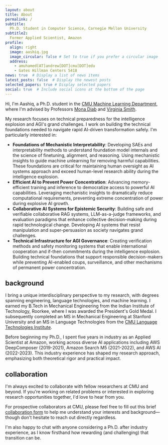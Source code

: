```yaml
---
layout: about
title: About
permalink: /
subtitle: 
  Ph.D. Student in Computer Science, Carnegie Mellon University
subtitle2:
  Former Applied Scientist, Amazon
profile:
  align: right
  image: aashiq.jpg
  image_circular: false # Set to true if you prefer a circular image
  address:
    - amuhamed[AT]andrew[DOT]cmu[DOT]edu
    - Gates Hillman Centers 5418
news: true  # Display a list of news items
latest_posts: false  # Display the newest posts
selected_papers: true # Display selected papers
social: true  # Include social icons at the bottom of the page
---
```


Hi, I'm Aashiq, a Ph.D. student in the [CMU Machine Learning Department](https://www.ml.cmu.edu/), where I'm advised by Professors [Mona Diab](https://lti.cs.cmu.edu/people/222228496/mona-diab) and [Virginia Smith](https://www.cs.cmu.edu/~smithv/). 

My research focuses on technical preparedness for the intelligence explosion and AGI's grand challenges. I work on building the technical foundations needed to navigate rapid AI-driven transformation safely. I'm particularly interested in:

- **Foundations of Mechanistic Interpretability**: Developing SAEs and interpretability methods to understand foundation model internals and the science of finetuning, alignment, and reasoning. Using mechanistic insights to guide machine unlearning for removing harmful capabilities. These foundations are critical for maintaining human oversight as AI systems approach and exceed human-level research ability during the intelligence explosion.
- **Efficient AI to Prevent Power Concentration**: Advancing memory-efficient training and inference to democratize access to powerful AI capabilities. Leveraging mechanistic insights to dramatically reduce computational requirements, preventing extreme concentration of power during explosive AI growth. 
- **Collaborative AI Systems for Epistemic Security**: Building safe and verifiable collaborative RAG systems, LLM-as-a-judge frameworks, and evaluation paradigms that enhance collective decision-making during rapid technological change. Developing AI systems that resist manipulation and super-persuasion as society navigates grand challenges.
- **Technical Infrastructure for AGI Governance**: Creating verification methods and safety monitoring systems that enable international cooperation and if-then commitments during the intelligence explosion. Building technical foundations that support responsible decision-makers while preventing AI-enabled coups, surveillance, and other mechanisms of permanent power concentration.

## background

I bring a unique interdisciplinary perspective to my research, with degrees spanning engineering, language technologies, and machine learning. I earned my B.Tech in Mechanical Engineering from the Indian Institute of Technology, Roorkee, where I was awarded the President's Gold Medal. I subsequently completed an MS in Mechanical Engineering at Stanford University and an MS in Language Technologies from the [CMU Language Technologies Institute](https://lti.cs.cmu.edu/).

Before beginning my Ph.D., I spent five years in industry as an Applied Scientist at Amazon, working across diverse AI applications including AWS DeepComposer (2019-2021), Amazon Search M5 (2021-2022), and AWS AI (2022-2023). This industry experience has shaped my research approach, emphasizing both theoretical rigor and practical impact.

## collaboration

I'm always excited to collaborate with fellow researchers at CMU and beyond. If you're working on related problems or interested in exploring research opportunities together, I'd love to hear from you. 

For prospective collaborators at CMU, please feel free to fill out this brief [collaboration form](https://docs.google.com/forms/d/e/1FAIpQLSeGCF8kjBqfPZfXIc8NB6LRAXhRxOZ_9DydA5nGi77NR3W5dg/viewform?usp=header) to help me understand your interests and background—though don't hesitate to reach out directly regardless.

I'm also happy to chat with anyone considering a Ph.D. after industry experience, as I know firsthand how rewarding (and challenging) that transition can be.
